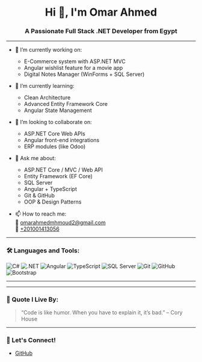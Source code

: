 <h1 align="center">Hi 👋, I'm Omar Ahmed</h1>
<h3 align="center">A Passionate Full Stack .NET Developer from Egypt</h3>

---

- 🔭 I’m currently working on:
  - E-Commerce system with ASP.NET MVC
  - Angular wishlist feature for a movie app
  - Digital Notes Manager (WinForms + SQL Server)

- 🌱 I’m currently learning:
  - Clean Architecture
  - Advanced Entity Framework Core
  - Angular State Management

- 👯 I’m looking to collaborate on:
  - ASP.NET Core Web APIs
  - Angular front-end integrations
  - ERP modules (like Odoo)

- 💬 Ask me about:
  - ASP.NET Core / MVC / Web API
  - Entity Framework (EF Core)
  - SQL Server
  - Angular + TypeScript
  - Git & GitHub
  - OOP & Design Patterns

- 📫 How to reach me:  
  **📧** omarahmedmhmoud2@gmail.com  
  **📱** [+201001413056](tel:+201001413056)

---

### 🛠️ Languages and Tools:

![C#](https://img.shields.io/badge/C%23-%23239120.svg?style=flat&logo=c-sharp&logoColor=white)
![.NET](https://img.shields.io/badge/.NET-512BD4?style=flat&logo=dotnet&logoColor=white)
![Angular](https://img.shields.io/badge/Angular-DD0031?style=flat&logo=angular&logoColor=white)
![TypeScript](https://img.shields.io/badge/TypeScript-007ACC?style=flat&logo=typescript&logoColor=white)
![SQL Server](https://img.shields.io/badge/SQL_Server-CC2927?style=flat&logo=microsoftsqlserver&logoColor=white)
![Git](https://img.shields.io/badge/Git-F05032?style=flat&logo=git&logoColor=white)
![GitHub](https://img.shields.io/badge/GitHub-181717?style=flat&logo=github&logoColor=white)
![Bootstrap](https://img.shields.io/badge/Bootstrap-563D7C?style=flat&logo=bootstrap&logoColor=white)

---



---

### 🧠 Quote I Live By:
> “Code is like humor. When you have to explain it, it’s bad.” – Cory House

---

### 🤝 Let's Connect!

 
- [GitHub](https://github.com/Omar-Ahm-ed)

